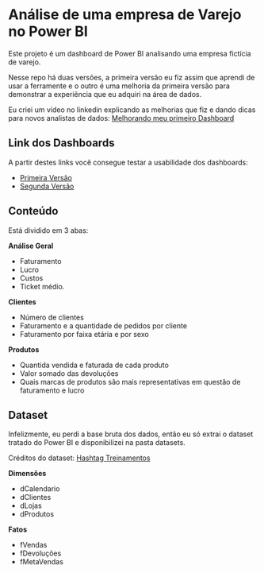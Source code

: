 # Análise de uma empresa de Varejo no Power BI

Este projeto é um dashboard de Power BI analisando uma empresa fictícia de varejo.

Nesse repo há duas versões, a primeira versão eu fiz assim que aprendi de usar a ferramente e o outro é uma melhoria da primeira versão para demonstrar a experiência que eu adquiri na área de dados.

Eu criei um vídeo no linkedin explicando as melhorias que fiz e dando dicas para novos analistas de dados: [Melhorando meu primeiro Dashboard](https://www.linkedin.com/feed/update/urn:li:activity:7060641765350866944/)

## Link dos Dashboards

A partir destes links você consegue testar a usabilidade dos dashboards:

- [Primeira Versão](https://app.powerbi.com/view?r=eyJrIjoiZWJhMzJiZjctNmMxNC00MjUxLWIxNTMtOTA0ZmY1MWQ5N2U1IiwidCI6Ijk0YmFjNTZiLTRkNTAtNGNjZC1iZDJjLTQ1ZTYwNDUwNWRkMCJ9&pageName=ReportSection)
- [Segunda Versão](https://app.powerbi.com/view?r=eyJrIjoiNmFlMDNjZmEtNTVhMy00M2Q3LWE5NGItNDMwZjQ4N2Y2YmQzIiwidCI6Ijk0YmFjNTZiLTRkNTAtNGNjZC1iZDJjLTQ1ZTYwNDUwNWRkMCJ9&pageName=ReportSection)

## Conteúdo

Está dividido em 3 abas:

**Análise Geral**
  - Faturamento
  - Lucro
  - Custos
  - Ticket médio.

**Clientes**
  - Número de clientes
  - Faturamento e a quantidade de pedidos por cliente
  - Faturamento por faixa etária e por sexo

**Produtos**
  - Quantida vendida e faturada de cada produto
  - Valor somado das devoluções
  - Quais marcas de produtos são mais representativas em questão de faturamento e lucro

## Dataset

Infelizmente, eu perdi a base bruta dos dados, então eu só extrai o dataset tratado do Power BI e disponibilizei na pasta datasets.

Créditos do dataset: [Hashtag Treinamentos](https://www.hashtagtreinamentos.com/)

**Dimensões**
- dCalendario
- dClientes
- dLojas
- dProdutos

**Fatos**
- fVendas
- fDevoluções
- fMetaVendas

